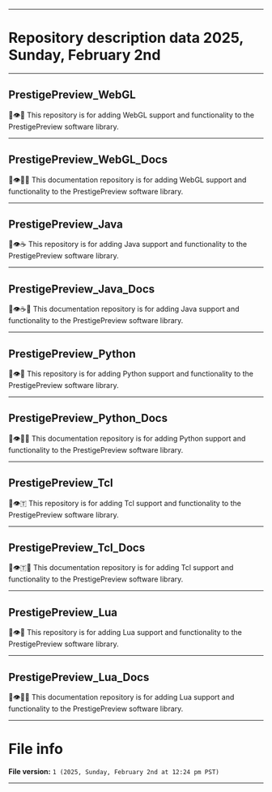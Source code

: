 
***

# Repository description data 2025, Sunday, February 2nd

---

## PrestigePreview_WebGL

💾️👁️🌐️ This repository is for adding WebGL support and functionality to the PrestigePreview software library.

---

## PrestigePreview_WebGL_Docs

💾️👁️🌐️📖️ This documentation repository is for adding WebGL support and functionality to the PrestigePreview software library.

---

## PrestigePreview_Java

💾️👁️☕️ This repository is for adding Java support and functionality to the PrestigePreview software library.

---

## PrestigePreview_Java_Docs

💾️👁️☕️📖️ This documentation repository is for adding Java support and functionality to the PrestigePreview software library.

---

## PrestigePreview_Python

💾️👁️🐍️ This repository is for adding Python support and functionality to the PrestigePreview software library.

---

## PrestigePreview_Python_Docs

💾️👁️🐍️📖️ This documentation repository is for adding Python support and functionality to the PrestigePreview software library.

---

## PrestigePreview_Tcl

💾️👁️🇹 This repository is for adding Tcl support and functionality to the PrestigePreview software library.

---

## PrestigePreview_Tcl_Docs

💾️👁️🇹📖️ This documentation repository is for adding Tcl support and functionality to the PrestigePreview software library.

---

## PrestigePreview_Lua

💾️👁️🌑️ This repository is for adding Lua support and functionality to the PrestigePreview software library.

---

## PrestigePreview_Lua_Docs

💾️👁️🌑️📖️ This documentation repository is for adding Lua support and functionality to the PrestigePreview software library.

***

# File info

**File version:** `1 (2025, Sunday, February 2nd at 12:24 pm PST)`

***

